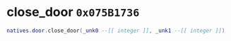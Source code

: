 # close_door `0x075B1736`

```lua
natives.door.close_door(_unk0 --[[ integer ]], _unk1 --[[ integer ]])
```